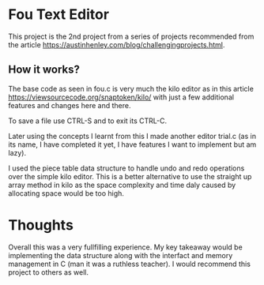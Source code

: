 # Fou Text Editor

This project is the 2nd project from a series of projects recommended from the article https://austinhenley.com/blog/challengingprojects.html.

## How it works?

The base code as seen in fou.c is very much the kilo editor as in this article https://viewsourcecode.org/snaptoken/kilo/ with just a few additional features and changes here and there.

To save a file use CTRL-S and to exit its CTRL-C.

Later using the concepts I learnt from this I made another editor trial.c (as in its name, I have completed it yet, I have features I want to implement but am lazy).

I used the piece table data structure to handle undo and redo operations over the simple kilo editor. This is a better alternative to use the straight up array method in kilo as the space complexity and time daly caused by allocating space would be too high.

# Thoughts

Overall this was a very fullfilling experience. My key takeaway would be implementing the data structure along with the interfact and memory management in C (man it was a ruthless teacher). I would recommend this project to others as well.
